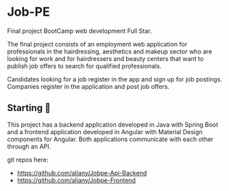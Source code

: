 

# Job-PE
Final project BootCamp web development Full Star.

The final project consists of an employment web application for professionals in the hairdressing, aesthetics and makeup sector who are looking for work and for hairdressers and beauty centers that want to publish job offers to search for qualified professionals.


Candidates looking for a job register in the app and sign up for job postings.
Companies register in the application and post job offers.


## Starting 🚀

This project has a backend application developed in Java with Spring Boot and a frontend application developed in Angular with Material Design components for Angular. Both applications communicate with each other through an API.

git repos here:

* https://github.com/aliany/Jobpe-Api-Backend
* https://github.com/aliany/Jobpe-Frontend
